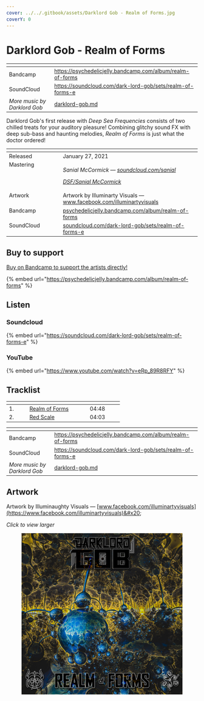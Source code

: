 ```yaml
---
cover: ../../.gitbook/assets/Darklord Gob - Realm of Forms.jpg
coverY: 0
---
```


# Darklord Gob - Realm of Forms

<table data-view="cards"><thead><tr><th></th><th data-hidden data-card-target data-type="content-ref"></th></tr></thead><tbody><tr><td>Bandcamp</td><td><a href="https://psychedelicjelly.bandcamp.com/album/realm-of-forms">https://psychedelicjelly.bandcamp.com/album/realm-of-forms</a></td></tr><tr><td>SoundCloud</td><td><a href="https://soundcloud.com/dark-lord-gob/sets/realm-of-forms-e">https://soundcloud.com/dark-lord-gob/sets/realm-of-forms-e</a></td></tr><tr><td><em>More music by Darklord Gob</em></td><td><a href="../../artists/musicians/darklord-gob.md">darklord-gob.md</a></td></tr></tbody></table>

Darklord Gob's first release with _Deep Sea Frequencies_ consists of two chilled treats for your auditory pleasure! Combining glitchy sound FX with deep sub-bass and haunting melodies, _Realm of Forms_ is just what the doctor ordered!

<table data-header-hidden><thead><tr><th width="128" valign="top"></th><th></th></tr></thead><tbody><tr><td valign="top">Released</td><td>January 27, 2021</td></tr><tr><td valign="top">Mastering</td><td><p><em>Sanial McCormick —</em> <a href="https://soundcloud.com/sanial"><em>soundcloud.com/sanial</em></a> </p><p><a href="../../artists/mastering/sanial-mccormick.md"><em>DSF/Sanial McCormick</em></a> </p></td></tr><tr><td valign="top">Artwork</td><td>Artwork by Illuminarty Visuals — <a href="https://www.facebook.com/illuminartyvisuals">www.facebook.com/illuminartyvisuals</a> </td></tr><tr><td valign="top">Bandcamp</td><td><a href="https://psychedelicjelly.bandcamp.com/album/realm-of-forms">psychedelicjelly.bandcamp.com/album/realm-of-forms</a> </td></tr><tr><td valign="top">SoundCloud</td><td><a href="https://soundcloud.com/dark-lord-gob/sets/realm-of-forms-e">soundcloud.com/dark-lord-gob/sets/realm-of-forms-e</a></td></tr></tbody></table>

## Buy to support

[Buy on Bandcamp to support the artists directly!](https://psychedelicjelly.bandcamp.com/album/realm-of-forms)&#x20;

{% embed url="https://psychedelicjelly.bandcamp.com/album/realm-of-forms" %}

## Listen

### Soundcloud

{% embed url="https://soundcloud.com/dark-lord-gob/sets/realm-of-forms-e" %}

### YouTube

{% embed url="https://www.youtube.com/watch?v=eRp_89R8RFY" %}

## Tracklist

<table data-header-hidden><thead><tr><th width="40"></th><th width="145"></th><th width="72"></th></tr></thead><tbody><tr><td>1.</td><td><a href="https://psychedelicjelly.bandcamp.com/track/realm-of-forms">Realm of Forms</a> </td><td>04:48</td></tr><tr><td>2.</td><td><a href="https://psychedelicjelly.bandcamp.com/track/red-scale">Red Scale</a> </td><td>04:03</td></tr></tbody></table>

<table data-view="cards"><thead><tr><th></th><th data-hidden data-card-target data-type="content-ref"></th></tr></thead><tbody><tr><td>Bandcamp</td><td><a href="https://psychedelicjelly.bandcamp.com/album/realm-of-forms">https://psychedelicjelly.bandcamp.com/album/realm-of-forms</a></td></tr><tr><td>SoundCloud</td><td><a href="https://soundcloud.com/dark-lord-gob/sets/realm-of-forms-e">https://soundcloud.com/dark-lord-gob/sets/realm-of-forms-e</a></td></tr><tr><td><em>More music by Darklord Gob</em></td><td><a href="../../artists/musicians/darklord-gob.md">darklord-gob.md</a></td></tr></tbody></table>

## Artwork

Artwork by Illuminaughty Visuals — [www.facebook.com/illuminartyvisuals](https://www.facebook.com/illuminartyvisuals)&#x20;

_Click to view larger_

<figure><img src="../../.gitbook/assets/Darklord Gob - Realm of Forms.jpg" alt=""><figcaption></figcaption></figure>
